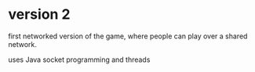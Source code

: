 # version 2

first networked version of the game, where people can play over a shared network.

uses Java socket programming and threads
